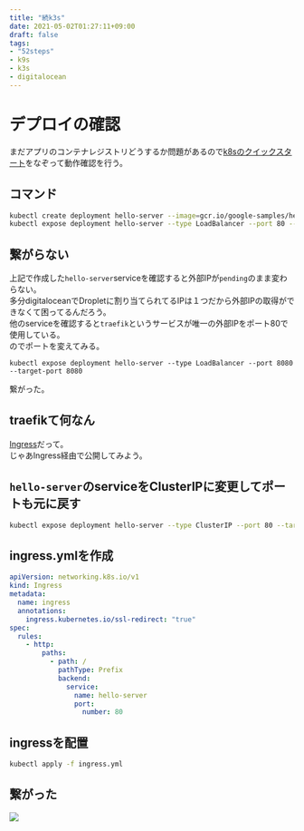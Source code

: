```yaml
---
title: "続k3s"
date: 2021-05-02T01:27:11+09:00
draft: false
tags:
- "52steps"
- k9s
- k3s
- digitalocean
---
```


# デプロイの確認
まだアプリのコンテナレジストリどうするか問題があるので[k8sのクイックスタート](https://cloud.google.com/kubernetes-engine/docs/quickstart?hl=ja)をなぞって動作確認を行う。  

## コマンド
```sh
kubectl create deployment hello-server --image=gcr.io/google-samples/hello-app:1.0  
kubectl expose deployment hello-server --type LoadBalancer --port 80 --target-port 8080
```

## 繋がらない
上記で作成した`hello-server`serviceを確認すると外部IPが`pending`のまま変わらない。    
多分digitaloceanでDropletに割り当てられてるIPは１つだから外部IPの取得ができなくて困ってるんだろう。  
他のserviceを確認すると`traefik`というサービスが唯一の外部IPをポート80で使用している。  
のでポートを変えてみる。  

```
kubectl expose deployment hello-server --type LoadBalancer --port 8080 --target-port 8080
```

繋がった。

## traefikて何なん

[Ingress](https://rancher.com/docs/k3s/latest/en/networking/#traefik-ingress-controller)だって。  
じゃあIngress経由で公開してみよう。  

## `hello-server`のserviceをClusterIPに変更してポートも元に戻す

```sh
kubectl expose deployment hello-server --type ClusterIP --port 80 --target-port 8080
```

## ingress.ymlを作成

```yml
apiVersion: networking.k8s.io/v1
kind: Ingress
metadata:
  name: ingress
  annotations:
    ingress.kubernetes.io/ssl-redirect: "true"
spec:
  rules:
    - http:
        paths:
          - path: /
            pathType: Prefix
            backend:
              service:
                name: hello-server
                port:
                  number: 80
```

## ingressを配置

```sh
kubectl apply -f ingress.yml
```

## 繋がった

![](/imgs/20210502/00.png)

